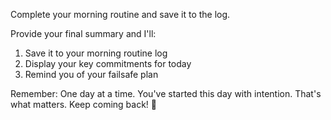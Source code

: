 Complete your morning routine and save it to the log.

Provide your final summary and I'll:
1. Save it to your morning routine log
2. Display your key commitments for today
3. Remind you of your failsafe plan

Remember: One day at a time. You've started this day with intention. That's what matters. Keep coming back! 🌟